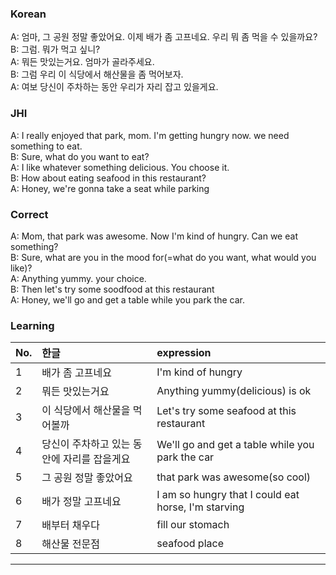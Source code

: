 ### Korean

A: 엄마, 그 공원 정말 좋았어요. 이제 배가 좀 고프네요. 우리 뭐 좀 먹을 수 있을까요?     
B: 그럼. 뭐가 먹고 싶니?     
A: 뭐든 맛있는거요. 엄마가 골라주세요.  
B: 그럼 우리 이 식당에서 해산물을 좀 먹어보자.    
A: 여보 당신이 주차하는 동안 우리가 자리 잡고 있을게요.    




### JHI

A: I really enjoyed that park, mom. I'm getting hungry now. we need something to eat.   
B: Sure, what do you want to eat?    
A: I like whatever something delicious. You choose it.  
B: How about eating seafood in this restaurant?  
A: Honey, we're gonna take a seat while parking   

### Correct
A: Mom, that park was awesome. Now I'm kind of hungry. Can we eat something?     
B: Sure, what are you in the mood for(=what do you want, what would you like)?    
A: Anything yummy. your choice.     
B: Then let's try some soodfood at this restaurant   
A: Honey, we'll go and get a table while you park the car.  



### Learning

| No. | 한글 | expression |  
| :--- | :--- | :--- |   
| 1 | 배가 좀 고프네요 | I'm kind of hungry |  
| 2 | 뭐든 맛있는거요 | Anything yummy(delicious) is ok |  
| 3 | 이 식당에서 해산물을 먹어볼까 | Let's try some seafood at this restaurant |  
| 4 | 당신이 주차하고 있는 동안에 자리를 잡을게요  |We'll go and get a table while you park the car |  
| 5 | 그 공원 정말 좋았어요 | that park was awesome(so cool) |  
| 6 | 배가 정말 고프네요| I am so hungry that I could eat horse, I'm starving |  
| 7 | 배부터 채우다 | fill our stomach |   
| 8 | 해산물 전문점 | seafood place |   

 
---

